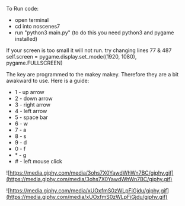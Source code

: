 To Run code:
- open terminal
- cd into noscenes7
- run "python3 main.py" (to do this you need python3 and pygame installed)


If your screen is too small it will not run. try changing lines 77 & 487
self.screen = pygame.display.set_mode((1920, 1080), pygame.FULLSCREEN)


The key are programmed to the makey makey. Therefore they are a bit awakward to use. Here is a guide:
- 1 - up arrow
- 2 - down arrow
- 3 - right arrow
- 4 - left arrow
- 5 - space bar
- 6 - w
- 7 - a
- 8 - s
- 9 - d
- 0 - f
- \* - g
- \# - left mouse click


![https://media.giphy.com/media/3ohs7X0YawdWhWn7BC/giphy.gif](https://media.giphy.com/media/3ohs7X0YawdWhWn7BC/giphy.gif)

![https://media.giphy.com/media/xUOxfmS0zWLpFiGjdu/giphy.gif](https://media.giphy.com/media/xUOxfmS0zWLpFiGjdu/giphy.gif)